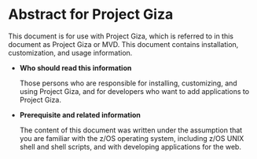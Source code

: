 # Abstract for Project Giza

This document is for use with Project Giza, which is referred to in this document as Project Giza or MVD. This document contains installation, customization, and usage information.

-   **Who should read this information**

    Those persons who are responsible for installing, customizing, and using Project Giza, and for developers who want to add applications to Project Giza.

-   **Prerequisite and related information**

    The content of this document was written under the assumption that you are familiar with the z/OS operating system, including z/OS UNIX shell and shell scripts, and with developing applications for the web.



